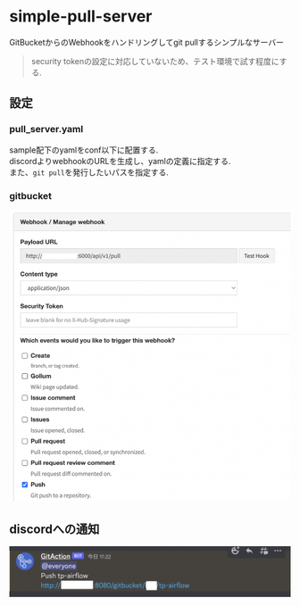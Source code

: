 # simple-pull-server
GitBucketからのWebhookをハンドリングしてgit pullするシンプルなサーバー

> security tokenの設定に対応していないため、テスト環境で試す程度にする.  

## 設定  
### pull_server.yaml  
sample配下のyamlをconf以下に配置する.  
discordよりwebhookのURLを生成し、yamlの定義に指定する.  
また、`git pull`を発行したいパスを指定する.  

### gitbucket  
![setting_gitbucket](/doc/setting_gitbucket.png)

## discordへの通知  
![message_on_discord](/doc/message_on_discord.png)

